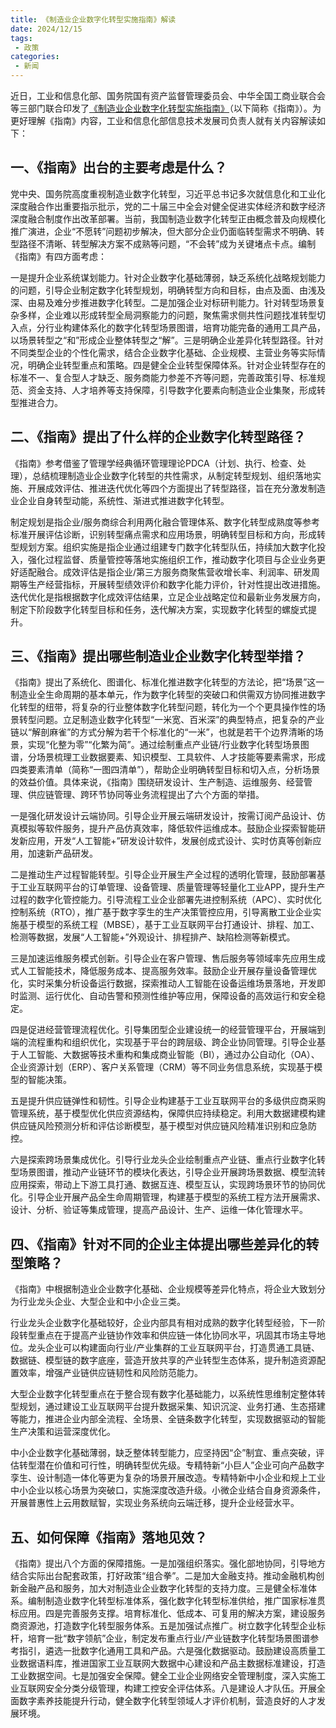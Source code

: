 ```yaml
---
title: 《制造业企业数字化转型实施指南》解读
date: 2024/12/15
tags:
 - 政策
categories:
 - 新闻
---
```


近日，工业和信息化部、国务院国有资产监督管理委员会、中华全国工商业联合会等三部门联合印发了[《制造业企业数字化转型实施指南》](https://www.gov.cn/zhengce/zhengceku/202412/content_6994622.htm)（以下简称《指南》）。为更好理解《指南》内容，工业和信息化部信息技术发展司负责人就有关内容解读如下：

## 一、《指南》出台的主要考虑是什么？

党中央、国务院高度重视制造业数字化转型，习近平总书记多次就信息化和工业化深度融合作出重要指示批示，党的二十届三中全会对健全促进实体经济和数字经济深度融合制度作出改革部署。当前，我国制造业数字化转型正由概念普及向规模化推广演进，企业“不愿转”问题初步解决，但大部分企业仍面临转型需求不明确、转型路径不清晰、转型解决方案不成熟等问题，“不会转”成为关键堵点卡点。编制《指南》有四方面考虑：

一是提升企业系统谋划能力。针对企业数字化基础薄弱，缺乏系统化战略规划能力的问题，引导企业制定数字化转型规划，明确转型方向和目标，由点及面、由浅及深、由易及难分步推进数字化转型。二是加强企业对标研判能力。针对转型场景复杂多样，企业难以形成转型全局洞察能力的问题，聚焦需求侧共性问题找准转型切入点，分行业构建体系化的数字化转型场景图谱，培育功能完备的通用工具产品，以场景转型之“和”形成企业整体转型之“解”。三是明确企业差异化转型路径。针对不同类型企业的个性化需求，结合企业数字化基础、企业规模、主营业务等实际情况，明确企业转型重点和策略。四是健全企业转型保障体系。针对企业转型存在的标准不一、复合型人才缺乏、服务商能力参差不齐等问题，完善政策引导、标准规范、资金支持、人才培养等支持保障，引导数字化要素向制造业企业集聚，形成转型推进合力。

## 二、《指南》提出了什么样的企业数字化转型路径？

《指南》参考借鉴了管理学经典循环管理理论PDCA（计划、执行、检查、处理），总结梳理制造业企业数字化转型的共性需求，从制定转型规划、组织落地实施、开展成效评估、推进迭代优化等四个方面提出了转型路径，旨在充分激发制造业企业自身转型动能，系统性、渐进式推进数字化转型。

制定规划是指企业/服务商综合利用两化融合管理体系、数字化转型成熟度等参考标准开展评估诊断，识别转型痛点需求和应用场景，明确转型目标和方向，形成转型规划方案。组织实施是指企业通过组建专门数字化转型队伍，持续加大数字化投入，强化过程监督、质量管控等落地实施组织工作，推动数字化项目与企业业务更好适配融合。成效评估是指企业/第三方服务商聚焦营收增长率、利润率、研发周期等生产经营指标，开展转型绩效评价和数字化能力评价，针对性提出改进措施。迭代优化是指根据数字化成效评估结果，立足企业战略定位和最新业务发展方向，制定下阶段数字化转型目标和任务，迭代解决方案，实现数字化转型的螺旋式提升。

## 三、《指南》提出哪些制造业企业数字化转型举措？

《指南》提出了系统化、图谱化、标准化推进数字化转型的方法论，把“场景”这一制造业全生命周期的基本单元，作为数字化转型的突破口和供需双方协同推进数字化转型的纽带，将复杂的行业整体数字化转型问题，转化为一个个更具操作性的场景转型问题。立足制造业数字化转型“一米宽、百米深”的典型特点，把复杂的产业链以“解剖麻雀”的方式分解为若干个标准化的“一米”，也就是若干个边界清晰的场景，实现“化整为零”“化繁为简”。通过绘制重点产业链/行业数字化转型场景图谱，分场景梳理工业数据要素、知识模型、工具软件、人才技能等要素需求，形成四类要素清单（简称“一图四清单”），帮助企业明确转型目标和切入点，分析场景的效益价值。具体来说，《指南》围绕研发设计、生产制造、运维服务、经营管理、供应链管理、跨环节协同等业务流程提出了六个方面的举措。

一是强化研发设计云端协同。引导企业开展云端研发设计，按需订阅产品设计、仿真模拟等软件服务，提升产品仿真效率，降低软件运维成本。鼓励企业探索智能研发新应用，开发“人工智能+”研发设计软件，发展创成式设计、实时仿真等创新应用，加速新产品研发。

二是推动生产过程智能转型。引导企业开展生产全过程的透明化管理，鼓励部署基于工业互联网平台的订单管理、设备管理、质量管理等轻量化工业APP，提升生产过程的数字化管控能力。引导流程工业企业部署先进控制系统（APC）、实时优化控制系统（RTO），推广基于数字孪生的生产决策管控应用，引导离散工业企业实施基于模型的系统工程（MBSE），基于工业互联网平台打通设计、排程、加工、检测等数据，发展“人工智能+”外观设计、排程排产、缺陷检测等新模式。

三是加速运维服务模式创新。引导企业在客户管理、售后服务等领域率先应用生成式人工智能技术，降低服务成本、提高服务效率。鼓励企业开展存量设备管理优化，实时采集分析设备运行数据，探索推动人工智能在设备运维场景落地，开发即时监测、运行优化、自动告警和预测性维护等应用，保障设备的高效运行和安全稳定。

四是促进经营管理流程优化。引导集团型企业建设统一的经营管理平台，开展端到端的流程重构和组织优化，实现基于平台的跨层级、跨企业协同管理。引导企业基于人工智能、大数据等技术重构和集成商业智能（BI），通过办公自动化（OA）、企业资源计划（ERP）、客户关系管理（CRM）等不同业务信息系统，实现基于模型的智能决策。

五是提升供应链弹性和韧性。引导企业构建基于工业互联网平台的多级供应商采购管理系统，基于模型优化供应资源结构，保障供应持续稳定。利用大数据建模构建供应链风险预测分析和评估诊断模型，基于模型对供应链风险精准识别和应急防控。

六是探索跨场景集成优化。引导行业龙头企业绘制重点产业链、重点行业数字化转型场景图谱，推动产业链环节的模块化表达，引导企业开展跨场景数据、模型流转应用探索，带动上下游工具打通、数据互连、模型互认，实现跨场景环节的协同优化。引导企业开展产品全生命周期管理，构建基于模型的系统工程方法开展需求、设计、分析、验证等集成管理，提高产品设计、生产、运维一体化管理水平。

## 四、《指南》针对不同的企业主体提出哪些差异化的转型策略？

《指南》中根据制造业企业数字化基础、企业规模等差异化特点，将企业大致划分为行业龙头企业、大型企业和中小企业三类。

行业龙头企业数字化基础较好，企业内部具有相对成熟的数字化转型经验，下一阶段转型重点在于提高产业链协作效率和供应链一体化协同水平，巩固其市场主导地位。龙头企业可以构建面向行业/产业集群的工业互联网平台，打造贯通工具链、数据链、模型链的数字底座，营造开放共享的产业转型生态体系，提升制造资源配置效率，增强产业链供应链韧性和风险防范能力。

大型企业数字化转型重点在于整合现有数字化基础能力，以系统性思维制定整体转型规划，通过建设工业互联网平台提升数据采集、知识沉淀、业务打通、生态搭建等能力，推进企业内部全流程、全场景、全链条数字化转型，实现数据驱动的智能生产决策和运营深度优化。

中小企业数字化基础薄弱，缺乏整体转型能力，应坚持因“企”制宜、重点突破，评估转型潜在价值和可行性，明确转型优先级。专精特新“小巨人”企业可向产品数字孪生、设计制造一体化等更为复杂的场景开展改造。专精特新中小企业和规上工业中小企业以核心场景为突破口，实施深度改造升级。小微企业结合自身资源条件，开展普惠性上云用数赋智，实现业务系统向云端迁移，提升企业经营水平。

## 五、如何保障《指南》落地见效？

《指南》提出八个方面的保障措施。一是加强组织落实。强化部地协同，引导地方结合实际出台配套政策，打好政策“组合拳”。二是加大金融支持。推动金融机构创新金融产品和服务，加大对制造业企业数字化转型的支持力度。三是健全标准体系。编制制造业数字化转型标准体系，强化数字化转型标准供给，推广国家标准贯标应用。四是完善服务支撑。培育标准化、低成本、可复用的解决方案，建设服务商资源池，打造数字化转型服务体系。五是加强试点推广。树立数字化转型企业标杆，培育一批“数字领航”企业，制定发布重点行业/产业链数字化转型场景图谱参考指引，遴选一批数字化通用工具和产品。六是强化数据驱动。鼓励建设高质量工业数据语料库，推进国家工业互联网大数据中心建设和产品主数据标准建设，打造工业数据空间。七是加强安全保障。健全工业企业网络安全管理制度，深入实施工业互联网安全分类分级管理，构建工控安全评估体系。八是建设人才队伍。开展全面数字素养技能提升行动，健全数字化转型领域人才评价机制，营造良好的人才发展环境。